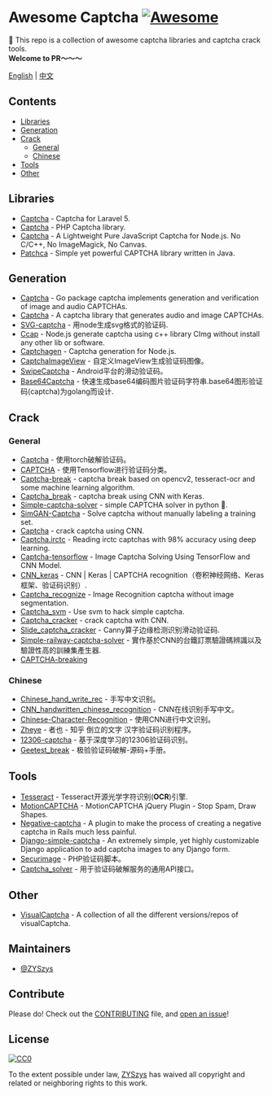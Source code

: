 # Awesome Captcha [![Awesome](https://awesome.re/badge.svg)](https://awesome.re)

:triangular_flag_on_post:  This repo is a collection of awesome captcha libraries and captcha crack tools.  
**Welcome to PR～～～**

[English](README.md) | [中文](README-zh.md)

## Contents

- [Libraries](#libraries)
- [Generation](#generation)
- [Crack](#crack)
    - [General](#general)
    - [Chinese](#chinese)
- [Tools](#tools)
- [Other](#other)


## Libraries

- [Captcha](https://github.com/mewebstudio/captcha) - Captcha for Laravel 5.
- [Captcha](https://github.com/Gregwar/Captcha) - PHP Captcha library.
- [Captcha](https://github.com/trekjs/captcha) - A Lightweight Pure JavaScript Captcha for Node.js. No C/C++, No ImageMagick, No Canvas.
- [Patchca](https://github.com/pusuo/patchca) - Simple yet powerful CAPTCHA library written in Java.


## Generation
- [Captcha](https://github.com/dchest/captcha) - Go package captcha implements generation and verification of image and audio CAPTCHAs.
- [Captcha](https://github.com/lepture/captcha) - A captcha library that generates audio and image CAPTCHAs.
- [SVG-captcha](https://github.com/lemonce/svg-captcha) - 用node生成svg格式的验证码.
- [Ccap](https://github.com/DoubleSpout/ccap) - Node.js generate captcha using c++ library CImg without install any other lib or software.
- [Captchagen](https://github.com/contra/captchagen) - Captcha generation for Node.js.
- [CaptchaImageView](https://github.com/jineshfrancs/CaptchaImageView) - 自定义ImageView生成验证码图像。
- [SwipeCaptcha](https://github.com/mcxtzhang/SwipeCaptcha) - Android平台的滑动验证码。
- [Base64Captcha](https://github.com/mojocn/base64Captcha) - 快速生成base64编码图片验证码字符串.base64图形验证码(captcha)为golang而设计.


## Crack

### General
- [Captcha](https://github.com/arunpatala/captcha) - 使用torch破解验证码。
- [CAPTCHA](https://github.com/zakizhou/CAPTCHA) - 使用Tensorflow进行验证码分类。
- [Captcha-break](https://github.com/nladuo/captcha-break) - captcha break based on opencv2, tesseract-ocr and some machine learning algorithm.
- [Captcha_break](https://github.com/ypwhs/captcha_break) - captcha break using CNN with Keras.
- [Simple-captcha-solver](https://github.com/ptigas/simple-captcha-solver) - simple CAPTCHA solver in python 🐍.
- [SimGAN-Captcha](https://github.com/rickyhan/SimGAN-Captcha) - Solve captcha without manually labeling a training set.
- [Captcha](https://github.com/HLearning/captcha) - crack captcha using CNN.
- [Captcha.irctc](https://github.com/arunpatala/captcha.irctc) - Reading irctc captchas with 98% accuracy using deep learning.
- [Captcha-tensorflow](https://github.com/JackonYang/captcha-tensorflow) - Image Captcha Solving Using TensorFlow and CNN Model.
- [CNN_keras](https://github.com/skyduy/CNN_keras) - CNN | Keras | CAPTCHA recognition（卷积神经网络、Keras框架、验证码识别）.
- [Captcha_recognize](https://github.com/PatrickLib/captcha_recognize) - Image Recognition captcha without image segmentation.
- [Captcha_svm](https://github.com/zhengwh/captcha-svm) - Use svm to hack simple captcha.
- [Captcha_cracker](https://github.com/chxj1992/captcha_cracker) - crack captcha with CNN.
- [Slide_captcha_cracker](https://github.com/chxj1992/slide_captcha_cracker) - Canny算子边缘检测识别滑动验证码.
- [Simple-railway-captcha-solver](https://github.com/JasonLiTW/simple-railway-captcha-solver#english-version) - 實作基於CNN的台鐵訂票驗證碼辨識以及驗證性高的訓練集產生器.
- [CAPTCHA-breaking](https://github.com/lllcho/CAPTCHA-breaking)

### Chinese
- [Chinese_hand_write_rec](https://github.com/burness/tensorflow-101/tree/master/chinese_hand_write_rec/src) - 手写中文识别。
- [CNN_handwritten_chinese_recognition](https://github.com/taosir/cnn_handwritten_chinese_recognition) - CNN在线识别手写中文。
- [Chinese-Character-Recognition](https://github.com/soloice/Chinese-Character-Recognition) - 使用CNN进行中文识别。
- [Zheye](https://github.com/muchrooms/zheye) - 者也 - 知乎 倒立的文字 汉字验证码识别程序。
- [12306-captcha](https://github.com/aaronshan/12306-captcha) - 基于深度学习的12306验证码识别。
- [Geetest_break](https://github.com/FanhuaandLuomu/geetest_break) - 极验验证码破解-源码+手册。


## Tools

- [Tesseract](https://github.com/tesseract-ocr/tesseract) - Tesseract开源光学字符识别(**OCR**)引擎.
- [MotionCAPTCHA](https://github.com/wjcrowcroft/MotionCAPTCHA) - MotionCAPTCHA jQuery Plugin - Stop Spam, Draw Shapes.
- [Negative-captcha](https://github.com/subwindow/negative-captcha) - A plugin to make the process of creating a negative captcha in Rails much less painful.
- [Django-simple-captcha](https://github.com/mbi/django-simple-captcha) - An extremely simple, yet highly customizable Django application to add captcha images to any Django form.
- [Securimage](https://github.com/dapphp/securimage) - PHP验证码脚本。
- [Captcha_solver](https://github.com/lorien/captcha_solver) - 用于验证码破解服务的通用API接口。

## Other

- [VisualCaptcha](https://github.com/emotionLoop/visualCaptcha) - A collection of all the different versions/repos of visualCaptcha.


## Maintainers

- [@ZYSzys](https://github.com/ZYSzys)


## Contribute

Please do! Check out the [CONTRIBUTING](CONTRIBUTING.md) file, and [open an issue](https://github.com/ZYSzys/awesome-captcha/issues/new)!


## License

[![CC0](http://mirrors.creativecommons.org/presskit/buttons/88x31/svg/cc-zero.svg)](https://creativecommons.org/publicdomain/zero/1.0/)

To the extent possible under law, [ZYSzys](https://github.com/ZYSzys) has waived all copyright and related or neighboring rights to this work.
